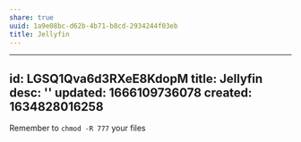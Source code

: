 ```yaml
---
share: true
uuid: 1a9e08bc-d62b-4b71-b8cd-2934244f03eb
title: Jellyfin
---
```

---
id: LGSQ1Qva6d3RXeE8KdopM
title: Jellyfin
desc: ''
updated: 1666109736078
created: 1634828016258
---

Remember to `chmod -R 777` your files